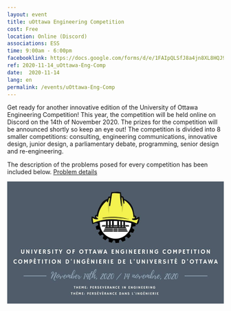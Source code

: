 ```yaml
---
layout: event
title: uOttawa Engineering Competition
cost: Free
location: Online (Discord)
associations: ESS 
time: 9:00am - 6:00pm
facebooklink: https://docs.google.com/forms/d/e/1FAIpQLSfJ8a4jn8XL8HQJ9NUpO_eEjkxF2bYIb2p0gcU9W6p4xyQbMw/viewform?fbclid=IwAR1PFt7vWAT4ZWpaM6vDpj5r_9UlbezzLfKi7MWDVWZ_0PEfy9wJsp0MMoE
ref: 2020-11-14_uOttawa-Eng-Comp
date:  2020-11-14
lang: en
permalink: /events/uOttawa-Eng-Comp
---
```


Get ready for another innovative edition of the University of Ottawa Engineering Competition! This year, the competition will be held online on Discord on the 14th of November 2020. The prizes for the competition will be announced shortly so keep an eye out! The competition is divided into 8 smaller competitions: consulting, engineering communications, innovative design, junior design, a parliamentary debate, programming, senior design and re-engineering. 

The description of the problems posed for every competition has been included below.
[Problem details](https://docs.google.com/document/d/1uee-vdT5FuVlD812yM_9XjTOk7BhZwi6EgF3smlDRZ4/edit?usp=sharing)

<div style="text-align:center"><img src="../images/events/ess_eng_comp_2020.jpg"/></div>
